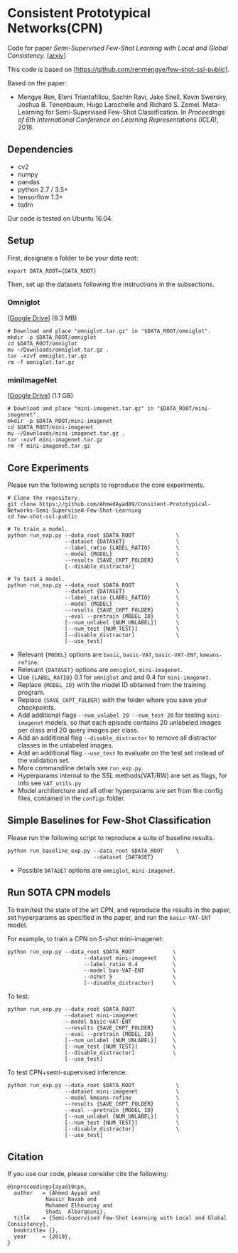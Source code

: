 # Consistent Prototypical Networks(CPN)
Code for paper
*Semi-Supervised Few-Shot Learning with Local and Global Consistency.* [[arxiv](LINK)]

This code is based on [https://github.com/renmengye/few-shot-ssl-public].

Based on the paper:
* Mengye Ren, Eleni Triantafillou, Sachin Ravi, Jake Snell, Kevin Swersky, Joshua B. Tenenbaum, Hugo Larochelle and Richard S. Zemel.
Meta-Learning for Semi-Supervised Few-Shot Classification. 
In *Proceedings of 6th International Conference on Learning Representations (ICLR)*, 2018.


## Dependencies
* cv2
* numpy
* pandas
* python 2.7 / 3.5+
* tensorflow 1.3+
* tqdm

Our code is tested on Ubuntu 16.04.

## Setup
First, designate a folder to be your data root:
```
export DATA_ROOT={DATA_ROOT}
```

Then, set up the datasets following the instructions in the subsections.

### Omniglot
[[Google Drive](https://drive.google.com/open?id=1INlOTyPtnCJgm0hBVvtRLu5a0itk8bjs)]  (9.3 MB)
```
# Download and place "omniglot.tar.gz" in "$DATA_ROOT/omniglot".
mkdir -p $DATA_ROOT/omniglot
cd $DATA_ROOT/omniglot
mv ~/Downloads/omniglot.tar.gz .
tar -xzvf omniglot.tar.gz
rm -f omniglot.tar.gz
```

### miniImageNet
[[Google Drive](https://drive.google.com/open?id=16V_ZlkW4SsnNDtnGmaBRq2OoPmUOc5mY)]  (1.1 GB)
```
# Download and place "mini-imagenet.tar.gz" in "$DATA_ROOT/mini-imagenet".
mkdir -p $DATA_ROOT/mini-imagenet
cd $DATA_ROOT/mini-imagenet
mv ~/Downloads/mini-imagenet.tar.gz .
tar -xzvf mini-imagenet.tar.gz
rm -f mini-imagenet.tar.gz
```

## Core Experiments
Please run the following scripts to reproduce the core experiments.
```
# Clone the repository.
git clone https://github.com/AhmedAyad89/Consitent-Prototypical-Networks-Semi-Supervised-Few-Shot-Learning
cd few-shot-ssl-public

# To train a model.
python run_exp.py --data_root $DATA_ROOT             \
                  --dataset {DATASET}                \
                  --label_ratio {LABEL_RATIO}        \
                  --model {MODEL}                    \
                  --results {SAVE_CKPT_FOLDER}       \
                  [--disable_distractor]

# To test a model.
python run_exp.py --data_root $DATA_ROOT             \
                  --dataset {DATASET}                \
                  --label_ratio {LABEL_RATIO}        \
                  --model {MODEL}                    \
                  --results {SAVE_CKPT_FOLDER}       \
                  --eval --pretrain {MODEL_ID}       \
                  [--num_unlabel {NUM_UNLABEL}]      \
                  [--num_test {NUM_TEST}]            \
                  [--disable_distractor]             \
                  [--use_test]
```
* Relevant `{MODEL}` options are `basic`, `basic-VAT`, `basic-VAT-ENT`, `kmeans-refine`.
* Relevant `{DATASET}` options are `omniglot`, `mini-imagenet`.
* Use `{LABEL_RATIO}` 0.1 for `omniglot` and and 0.4 for `mini-imagenet`. 
* Replace `{MODEL_ID}` with the model ID obtained from the training program.
* Replace `{SAVE_CKPT_FOLDER}` with the folder where you save your checkpoints.
* Add additional flags `--num_unlabel 20 --num_test 20` for testing `mini-imagenet` models, so that each episode contains 20 unlabeled images per class and 20 query images per class.
* Add an additional flag `--disable_distractor` to remove all distractor classes in the unlabeled images.
* Add an additional flag `--use_test` to evaluate on the test set instead of the validation set.
* More commandline details see `run_exp.py`.
* Hyperparams internal to the SSL methods(VAT/RW) are set as flags, for info see `VAT_utils.py`
* Model architercture and all other hyperparams are set from the config files, contained in the `configs` folder.

## Simple Baselines for Few-Shot Classification
Please run the following script to reproduce a suite of baseline results.
```
python run_baseline_exp.py --data_root $DATA_ROOT    \
                           --dataset {DATASET}
```
* Possible `DATASET` options are `omniglot`, `mini-imagenet`.

## Run SOTA CPN models
To train/test the state of the art CPN, and reproduce the results in the paper, set hyperparams as specified in the paper, and run the `basic-VAT-ENT` model.

For example, to train a CPN on 5-shot mini-imagenet:
 
```
python run_exp.py --data_root $DATA_ROOT 			\
                        --dataset mini-imagenet     \
                        --label_ratio 0.4  			\
                        --model bas-VAT-ENT         \
						--nshot 5					\
                        [--disable_distractor]      \
```

To test:
```
python run_exp.py --data_root $DATA_ROOT           	\
                  --dataset mini-imagenet           \
                  --model basic-VAT-ENT             \
                  --results {SAVE_CKPT_FOLDER}      \
                  --eval --pretrain {MODEL_ID}      \
                  [--num_unlabel {NUM_UNLABEL}]     \
                  [--num_test {NUM_TEST}]           \
                  [--disable_distractor]            \
                  [--use_test]

```

To test CPN+semi-supervised inference:
```
python run_exp.py --data_root $DATA_ROOT             \
                  --dataset mini-imagenet            \
                  --model kmeans-refine              \
                  --results {SAVE_CKPT_FOLDER}       \
                  --eval --pretrain {MODEL_ID}       \
                  [--num_unlabel {NUM_UNLABEL}]      \
                  [--num_test {NUM_TEST}]            \
                  [--disable_distractor]             \
                  [--use_test]
```			  


## Citation
If you use our code, please consider cite the following:


```
@inproceedings{ayad19cpn,
  author   = {Ahmed Ayyad and
			Nassir Navab and
			Mohamed Elhoseiny and
			Shadi  Albarqouni},
  title    = {Semi-Supervised Few-Shot Learning with Local and Global Consistency},
  booktitle= {},
  year     = {2019},
}
```

